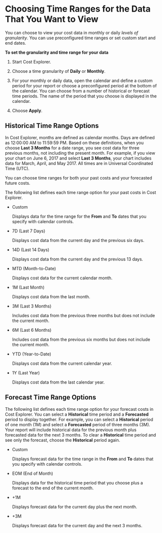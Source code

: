 # Choosing Time Ranges for the Data That You Want to View<a name="timerange"></a>

You can choose to view your cost data in monthly or daily *levels of granularity*\. You can use preconfigured time ranges or set custom start and end dates\. 

**To set the granularity and time range for your data**

1. Start Cost Explorer\.

1. Choose a time granularity of **Daily** or **Monthly**\. 

1. For your monthly or daily data, open the calendar and define a custom period for your report or choose a preconfigured period at the bottom of the calendar\. You can choose from a number of historical or forecast time periods\. The name of the period that you choose is displayed in the calendar\.

1. Choose **Apply**\.

## Historical Time Range Options<a name="timerangeref"></a>

In Cost Explorer, months are defined as calendar months\. Days are defined as 12:00:00 AM to 11:59:59 PM\. Based on these definitions, when you choose **Last 3 Months** for a date range, you see cost data for three previous months, not including the present month\. For example, if you view your chart on June 6, 2017 and select **Last 3 Months**, your chart includes data for March, April, and May 2017\. All times are in Universal Coordinated Time \(UTC\)\. 

You can choose time ranges for both your past costs and your forecasted future costs\.

The following list defines each time range option for your past costs in Cost Explorer\. 
+ Custom

  Displays data for the time range for the **From** and **To** dates that you specify with calendar controls\.
+ 7D \(Last 7 Days\)

  Displays cost data from the current day and the previous six days\. 
+ 14D \(Last 14 Days\)

  Displays cost data from the current day and the previous 13 days\.
+ MTD \(Month\-to\-Date\)

  Displays cost data for the current calendar month\. 
+ 1M \(Last Month\)

  Displays cost data from the last month\.
+ 3M \(Last 3 Months\)

  Includes cost data from the previous three months but does not include the current month\.
+ 6M \(Last 6 Months\)

  Includes cost data from the previous six months but does not include the current month\.
+ YTD \(Year\-to\-Date\)

  Displays cost data from the current calendar year\.
+ 1Y \(Last Year\)

  Displays cost data from the last calendar year\.

## Forecast Time Range Options<a name="timerangereforecast"></a>

The following list defines each time range option for your forecast costs in Cost Explorer\. You can select a **Historical** time period and a **Forecasted** period to display together\. For example, you can select a **Historical** period of one month \(1M\) and select a **Forecasted** period of three months \(3M\)\. Your report will include historical data for the previous month plus forecasted data for the next 3 months\. To clear a **Historical** time period and see only the forecast, choose the **Historical** period again\. 
+ Custom

  Displays forecast data for the time range in the **From** and **To** dates that you specify with calendar controls\.
+ EOM \(End of Month\)

  Displays data for the historical time period that you choose plus a forecast to the end of the current month\.
+ \+1M

  Displays forecast data for the current day plus the next month\.
+ \+3M

  Displays forecast data for the current day and the next 3 months\.